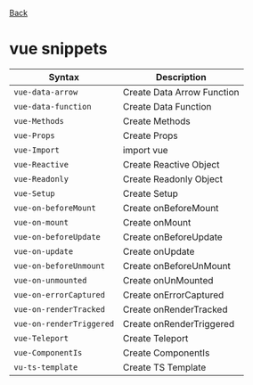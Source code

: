 [Back](../README.md)  
# vue snippets

| Syntax      | Description |
| ----------- | ----------- |
|`vue-data-arrow`|Create Data Arrow Function | 
|`vue-data-function`|Create Data Function | 
|`vue-Methods`|Create Methods | 
|`vue-Props`|Create Props | 
|`vue-Import`|import vue | 
|`vue-Reactive`|Create Reactive Object | 
|`vue-Readonly`|Create Readonly Object | 
|`vue-Setup`|Create Setup | 
|`vue-on-beforeMount`|Create onBeforeMount | 
|`vue-on-mount`|Create onMount | 
|`vue-on-beforeUpdate`|Create onBeforeUpdate | 
|`vue-on-update`|Create onUpdate | 
|`vue-on-beforeUnmount`|Create onBeforeUnMount | 
|`vue-on-unmounted`|Create onUnMounted | 
|`vue-on-errorCaptured`|Create onErrorCaptured | 
|`vue-on-renderTracked`|Create onRenderTracked | 
|`vue-on-renderTriggered`|Create onRenderTriggered | 
|`vue-Teleport`|Create Teleport | 
|`vue-ComponentIs`|Create ComponentIs | 
|`vu-ts-template`|Create TS Template | 
